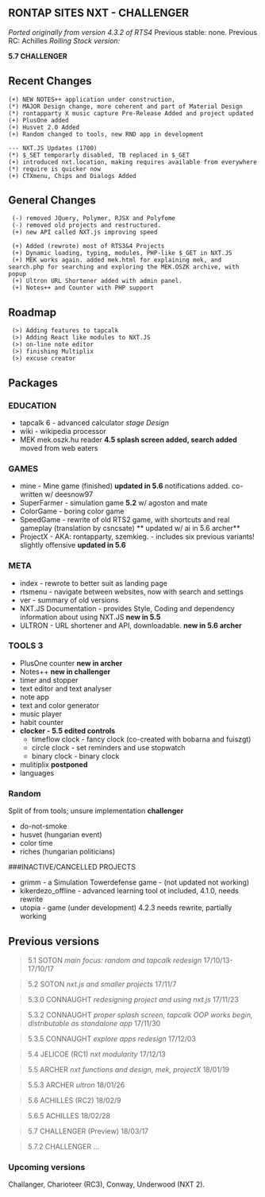

## RONTAP SITES NXT - CHALLENGER
*Ported originally from version 4.3.2 of RTS4*
Previous stable: none. Previous RC: Achilles
*Rolling Stock version:*

**5.7 CHALLENGER**

## Recent Changes
```
(+) NEW NOTES++ application under construction,
(*) MAJOR Design change, more coherent and part of Material Design
(*) rontapparty X music capture Pre-Release Added and project updated
(+) PlusOne added
(+) Husvet 2.0 Added
(+) Random changed to tools, new RND app in development

--- NXT.JS Updates (1700)
(*) $_SET temporarly disabled, TB replaced in $_GET
(+) introduced nxt.location, making requires available from everywhere
(*) require is quicker now
(+) CTXmenu, Chips and Dialogs Added
```

## General Changes
```
 (-) removed JQuery, Polymer, RJSX and Polyfome
 (-) removed old projects and restructured.
 (+) new API called NXT.js improving speed

 (+) Added (rewrote) most of RTS3&4 Projects
 (+) Dynamic loading, typing, modules, PHP-like $_GET in NXT.JS
 (+) MEK works again. added mek.html for explaining mek, and search.php for searching and exploring the MEK.OSZK archive, with popup
 (+) Ultron URL Shortener added with admin panel.
 (+) Notes++ and Counter with PHP support

```
## Roadmap
```
 (>) Adding features to tapcalk
 (>) Adding React like modules to NXT.JS
 (>) on-line note editor
 (>) finishing Multiplix
 (>) excuse creator
```
## Packages

### EDUCATION
* tapcalk 6 - advanced calculator _stage Design_
* wiki - wikipedia processor
* MEK mek.oszk.hu reader **4.5 splash screen added, search added**  moved from web eaters

### GAMES
* mine - Mine game (finished) **updated in 5.6** notifications added. co-written w/ deesnow97
* SuperFarmer - simulation game **5.2** w/ agoston and mate
* ColorGame - boring color game
* SpeedGame - rewrite of old RTS2 game, with shortcuts and real gameplay (translation by csncsate) ** updated w/ ai in 5.6 archer**
* ProjectX - AKA: rontapparty, szemkieg. - includes six previous variants! slightly offensive **updated in 5.6**

### META
* index -  rewrote to better suit as landing page
* rtsmenu - navigate between websites, now with search and settings
* ver -  summary of old versions
* NXT.JS Documentation - provides Style, Coding and dependency information about using NXT.JS **new in 5.5**
* ULTRON - URL shortener and API, downloadable. **new in 5.6 archer**

### TOOLS 3
* PlusOne counter **new in archer**
* Notes++ **new in challenger**
* timer and stopper
* text editor and text analyser
* note app
* text and color generator
* music player
* habit counter
* **clocker - 5.5 edited controls**
  * timeflow clock -  fancy clock (co-created with bobarna and fuiszgt)
  * circle clock - set reminders and use stopwatch
  * binary clock - binary clock
* mulitiplix **postponed**
* languages

### Random
Split of from tools; unsure implementation **challenger**
* do-not-smoke
* husvet (hungarian event)
* color time
* riches (hungarian politicians)


###INACTIVE/CANCELLED PROJECTS
* grimm - a Simulation Towerdefense game - (not updated not working)
* kikerdezo_offline - advanced learning tool  ot included, 4.1.0, needs rewrite
* utopia - game  (under development) 4.2.3 needs rewrite, partially working

## Previous versions
> 5.1 SOTON _main focus: random and tapcalk redesign_ 17/10/13-17/10/17

> 5.2 SOTON _nxt.js and smaller projects_ 17/11/7

> 5.3.0 CONNAUGHT _redesigning project and using nxt.js_ 17/11/23

> 5.3.2 CONNAUGHT _proper splash screen, tapcalk OOP works begin, distributable as standalone app_ 17/11/30

> 5.3.5 CONNAUGHT _explore apps redesign_ 17/12/03

> 5.4 JELICOE (RC1) _nxt modularity_ 17/12/13

> 5.5 ARCHER _nxt functions and design, mek, projectX_   18/01/19

> 5.5.3 ARCHER _ultron_   18/01/26

> 5.6 ACHILLES (RC2) 18/02/9

> 5.6.5 ACHILLES 18/02/28

> 5.7 CHALLENGER (Preview) 18/03/17

> 5.7.2 CHALLENGER ...

### Upcoming versions
Challanger, Charioteer (RC3), Conway, Underwood (NXT 2).
